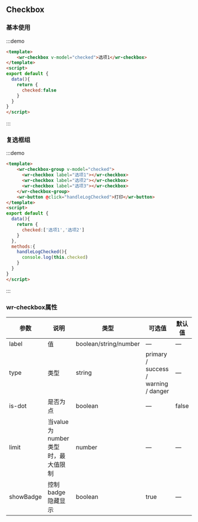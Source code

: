 ## Checkbox

### 基本使用

:::demo 
```html
<template>
    <wr-checkbox v-model="checked">选项1</wr-checkbox>
</template>
<script>
export default {
  data(){
    return {
      checked:false
    }
  }
}
</script>
```
:::

### 复选框组
:::demo
```html
<template>
    <wr-checkbox-group v-model="checked">
      <wr-checkbox label="选项1"></wr-checkbox>
      <wr-checkbox label="选项2"></wr-checkbox>
      <wr-checkbox label="选项3"></wr-checkbox>
    </wr-checkbox-group>
    <wr-button @click="handleLogChecked">打印</wr-button>
</template>
<script>
export default {
  data(){
    return {
      checked:['选项1','选项2']
    }
  },
  methods:{
    handleLogChecked(){
      console.log(this.checked)
    }
  }
}
</script>
```
:::


### wr-checkbox属性
| 参数      | 说明    | 类型      | 可选值       | 默认值   |
|---------- |-------- |---------- |-------------  |-------- |
| label     | 值   | boolean/string/number  |    —      |    —     |
| type     | 类型   | string    |   primary / success / warning / danger  |     —    |
| is-dot     | 是否为点   | boolean    | — | false   |
| limit  | 当value为number类型时，最大值限制    | number   | —   |  —   |
| showBadge  | 控制badge隐藏显示 | boolean   |  true  |  —  |
